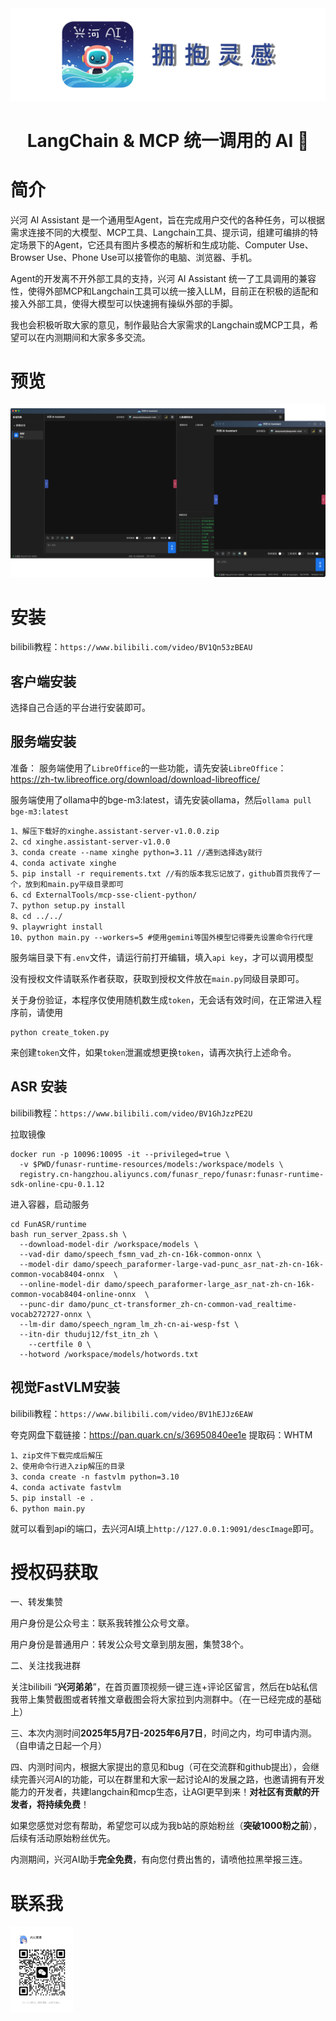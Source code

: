 <picture>
  <source media="(prefers-color-scheme: light)" srcset="标题.png">
  <img alt="" src="标题.png"  width="full">
</picture>
<h1 align="center">LangChain & MCP 统一调用的 AI 🤖</h1>



# 简介

兴河 AI Assistant 是一个通用型Agent，旨在完成用户交代的各种任务，可以根据需求连接不同的大模型、MCP工具、Langchain工具、提示词，组建可编排的特定场景下的Agent，它还具有图片多模态的解析和生成功能、Computer Use、Browser Use、Phone Use可以接管你的电脑、浏览器、手机。
    
Agent的开发离不开外部工具的支持，兴河 AI Assistant 统一了工具调用的兼容性，使得外部MCP和Langchain工具可以统一接入LLM，目前正在积极的适配和接入外部工具，使得大模型可以快速拥有操纵外部的手脚。
    
我也会积极听取大家的意见，制作最贴合大家需求的Langchain或MCP工具，希望可以在内测期间和大家多多交流。


# 预览

<picture>
  <source media="(prefers-color-scheme: light)" srcset="组合.png">
  <img alt="" src="组合.png"  width="full">
</picture>

# 安装
bilibili教程：`https://www.bilibili.com/video/BV1Qn53zBEAU`
## 客户端安装
选择自己合适的平台进行安装即可。
## 服务端安装
准备：
服务端使用了`LibreOffice`的一些功能，请先安装`LibreOffice`：https://zh-tw.libreoffice.org/download/download-libreoffice/

服务端使用了ollama中的bge-m3:latest，请先安装ollama，然后`ollama pull bge-m3:latest`
```shell
1、解压下载好的xinghe.assistant-server-v1.0.0.zip
2、cd xinghe.assistant-server-v1.0.0
3、conda create --name xinghe python=3.11 //遇到选择选y就行
4、conda activate xinghe
5、pip install -r requirements.txt //有的版本我忘记放了，github首页我传了一个，放到和main.py平级目录即可
6、cd ExternalTools/mcp-sse-client-python/
7、python setup.py install
8、cd ../../
9、playwright install
10、python main.py --workers=5 #使用gemini等国外模型记得要先设置命令行代理
```

服务端目录下有`.env`文件，请运行前打开编辑，填入`api key`，才可以调用模型

没有授权文件请联系作者获取，获取到授权文件放在`main.py`同级目录即可。

关于身份验证，本程序仅使用随机数生成`token`，无会话有效时间，在正常进入程序前，请使用
```
python create_token.py
```
来创建`token`文件，如果`token`泄漏或想更换`token`，请再次执行上述命令。

## ASR 安装
bilibili教程：`https://www.bilibili.com/video/BV1GhJzzPE2U`

拉取镜像
```shell
docker run -p 10096:10095 -it --privileged=true \
  -v $PWD/funasr-runtime-resources/models:/workspace/models \
  registry.cn-hangzhou.aliyuncs.com/funasr_repo/funasr:funasr-runtime-sdk-online-cpu-0.1.12
```
进入容器，启动服务
```shell
cd FunASR/runtime
bash run_server_2pass.sh \
  --download-model-dir /workspace/models \
  --vad-dir damo/speech_fsmn_vad_zh-cn-16k-common-onnx \
  --model-dir damo/speech_paraformer-large-vad-punc_asr_nat-zh-cn-16k-common-vocab8404-onnx  \
  --online-model-dir damo/speech_paraformer-large_asr_nat-zh-cn-16k-common-vocab8404-online-onnx  \
  --punc-dir damo/punc_ct-transformer_zh-cn-common-vad_realtime-vocab272727-onnx \
  --lm-dir damo/speech_ngram_lm_zh-cn-ai-wesp-fst \
  --itn-dir thuduj12/fst_itn_zh \
    --certfile 0 \
  --hotword /workspace/models/hotwords.txt
```

## 视觉FastVLM安装
bilibili教程：`https://www.bilibili.com/video/BV1hEJJz6EAW`

夸克网盘下载链接：https://pan.quark.cn/s/36950840ee1e 提取码：WHTM
```
1、zip文件下载完成后解压
2、使用命令行进入zip解压的目录
3、conda create -n fastvlm python=3.10
4、conda activate fastvlm
5、pip install -e .
6、python main.py
```
就可以看到api的端口，去兴河AI填上`http://127.0.0.1:9091/descImage`即可。



# 授权码获取

一、转发集赞

用户身份是公众号主：联系我转推公众号文章。

用户身份是普通用户：转发公众号文章到朋友圈，集赞38个。



二、关注找我进群

关注bilibili “**兴河弟弟**”，在首页置顶视频一键三连+评论区留言，然后在b站私信我带上集赞截图或者转推文章截图会将大家拉到内测群中。（在一已经完成的基础上）


三、本次内测时间**2025年5月7日-2025年6月7日**，时间之内，均可申请内测。（自申请之日起一个月）


四、内测时间内，根据大家提出的意见和bug（可在交流群和github提出），会继续完善兴河AI的功能，可以在群里和大家一起讨论AI的发展之路，也邀请拥有开发能力的开发者，共建langchain和mcp生态，让AGI更早到来！**对社区有贡献的开发者，将持续免费**！


如果您感觉对您有帮助，希望您可以成为我b站的原始粉丝（**突破1000粉之前**），后续有活动原始粉丝优先。


内测期间，兴河AI助手**完全免费**，有向您付费出售的，请喷他拉黑举报三连。



# 联系我

<picture>
  <source media="(prefers-color-scheme: light)" srcset="二维码.jpg">
  <img alt="" src="二维码.jpg"  width="20%">
</picture>
